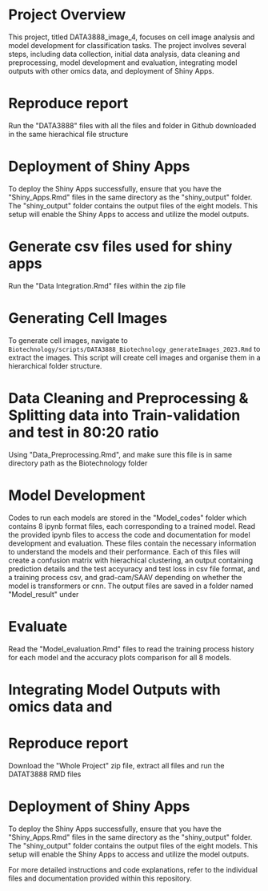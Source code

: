 # Project Overview
This project, titled DATA3888_image_4, focuses on cell image analysis and model development for classification tasks. The project involves several steps, including data collection, initial data analysis, data cleaning and preprocessing, model development and evaluation, integrating model outputs with other omics data, and deployment of Shiny Apps.

# Reproduce report 
Run the "DATA3888" files with all the files and folder in Github downloaded in the same hierachical file structure

# Deployment of Shiny Apps
To deploy the Shiny Apps successfully, ensure that you have the "Shiny_Apps.Rmd" files in the same directory as the "shiny_output" folder. The "shiny_output" folder contains the output files of the eight models. This setup will enable the Shiny Apps to access and utilize the model outputs.

# Generate csv files used for shiny apps 
Run the "Data Integration.Rmd" files within the zip file 







# Generating Cell Images
To generate cell images, navigate to `Biotechnology/scripts/DATA3888_Biotechnology_generateImages_2023.Rmd` to extract the images. This script will create cell images and organise them in a hierarchical folder structure.

# Data Cleaning and Preprocessing & Splitting data into Train-validation and test in 80:20 ratio
Using "Data_Preprocessing.Rmd", and make sure this file is in same directory path as the Biotechnology folder

# Model Development
Codes to run each models are stored in the "Model_codes" folder which contains 8 ipynb format files, each corresponding to a trained model. 
Read the provided ipynb files to access the code and documentation for model development and evaluation. These files contain the necessary information to understand the models and their performance. Each of this files will create a confusion matrix with hierachical clustering, an output containing prediction details and the test accyuracy and test loss in csv file format, and a training process csv, and grad-cam/SAAV depending on whether the model is transformers or cnn. The output files are saved in a folder named "Model_result" under 

# Evaluate 
Read the "Model_evaluation.Rmd" files to read the training process history for each model and the accuracy plots comparison for all 8 models. 

# Integrating Model Outputs with omics data and 





# Reproduce report 
Download the "Whole Project" zip file, extract all files and run the DATAT3888 RMD files 



# Deployment of Shiny Apps
To deploy the Shiny Apps successfully, ensure that you have the "Shiny_Apps.Rmd" files in the same directory as the "shiny_output" folder. The "shiny_output" folder contains the output files of the eight models. This setup will enable the Shiny Apps to access and utilize the model outputs.

For more detailed instructions and code explanations, refer to the individual files and documentation provided within this repository.
